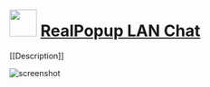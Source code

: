 ﻿# <img src="https://cdn.jsdelivr.net/gh/chtof/chocolatey-packages/automatic/realpopup/realpopup.png" width="48" height="48"/> [RealPopup LAN Chat](https://chocolatey.org/packages/realpopup)

[[Description]]

![screenshot](https://cdn.jsdelivr.net/gh/chtof/chocolatey-packages/automatic/realpopup/screenshot.png)